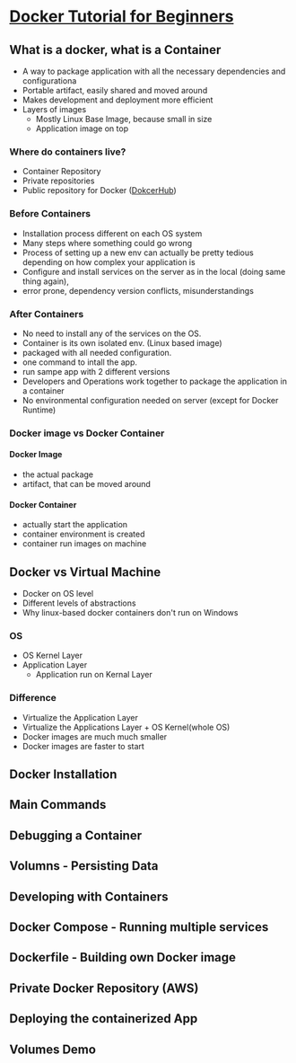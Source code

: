 # [Docker Tutorial for Beginners](https://www.youtube.com/watch?v=3c-iBn73dDE)

## What is a docker, what is a Container

- A way to package application with all the necessary dependencies and configurationa
- Portable artifact, easily shared and moved around
- Makes development and deployment more efficient
- Layers of images
  - Mostly Linux Base Image, because small in size
  - Application image on top

### Where do containers live?

- Container Repository
- Private repositories
- Public repository for Docker ([DokcerHub](https://hub.docker.com/))

### Before Containers

- Installation process different on each OS system
- Many steps where something could go wrong
- Process of setting up a new env can actually be pretty tedious depending on how complex your application is
- Configure and install services on the server as in the local (doing same thing again),
- error prone, dependency version conflicts, misunderstandings

### After Containers

- No need to install any of the services on the OS.
- Container is its own isolated env. (Linux based image)
- packaged with all needed configuration.
- one command to intall the app.
- run sampe app with 2 different versions
- Developers and Operations work together to package the application in a container
- No environmental configuration needed on server (except for Docker Runtime)

### Docker image vs Docker Container

#### Docker Image

- the actual package
- artifact, that can be moved around

#### Docker Container

- actually start the application
- container environment is created
- container run images on machine

## Docker vs Virtual Machine

- Docker on OS level
- Different levels of abstractions
- Why linux-based docker containers don't run on Windows

### OS

- OS Kernel Layer
- Application Layer
  - Application run on Kernal Layer

### Difference

- Virtualize the Application Layer
- Virtualize the Applications Layer + OS Kernel(whole OS)
- Docker images are much much smaller
- Docker images are faster to start

## Docker Installation

## Main Commands

## Debugging a Container

## Volumns - Persisting Data

## Developing with Containers

## Docker Compose - Running multiple services

## Dockerfile - Building own Docker image

## Private Docker Repository (AWS)

## Deploying the containerized App

## Volumes Demo
